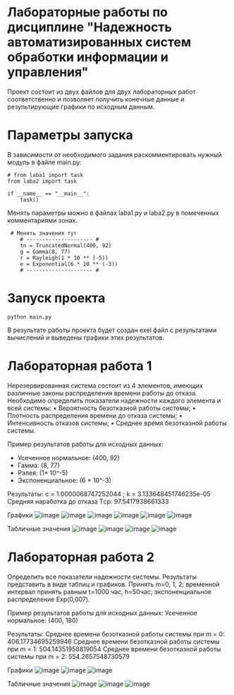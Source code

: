 # Лабораторные работы по дисциплине "Надежность автоматизированных систем обработки информации и управления"
Проект состоит из двух файлов для двух лабораторных работ соответственно и позволяет получить конечные данные и результирующие графики по исходным данным.

# Параметры запуска
В зависимости от необходимого задания раскомментировать нужный модуль в файле main.py:
```
# from laba1 import task
from laba2 import task

if __name__ == "__main__":
    task()
```

Менять параметры можно в файлах laba1.py и laba2.py в помеченных комментариями зонах.
```
 # Менять значения тут
    # --------------------- #
    tn = TruncatedNormal(400, 92)
    g = Gamma(8, 77)
    r = Rayleigh(1 * 10 ** (-5))
    e = Exponential(6 * 10 ** (-3))
    # --------------------- #
```

# Запуск проекта
```
python main.py
```
В результате работы проекта будет создан exel файл с результатами вычислений и выведены графики этих результатов. 

# Лабораторная работа 1
Нерезервированная система состоит из 4 элементов, имеющих различные законы распределения времени работы до отказа.
Необходимо определить показатели надежности каждого элемента и всей системы:
•	Вероятность безотказной работы системы;
•	Плотность распределения времени до отказа системы;
•	Интенсивность отказов системы;
•	Среднее время безотказной работы системы.

Пример результатов работы для исходных данных:
- Усеченное нормальное: (400, 92)
- Гамма: (8, 77)
- Рэлея: (1* 10^-5)
- Экспоненциальное: (6 * 10^-3)

Результаты:
c =  1.0000068747252044 ; k =  3.133648451746235e-05
Средняя наработка до отказа Tср:  97.5417938661333

Графики
![image](https://user-images.githubusercontent.com/41357381/175787481-8de0043e-ac66-408a-a0b8-355d0bc6dd60.png)
![image](https://user-images.githubusercontent.com/41357381/175787505-b910b9d5-8c9f-489e-943c-0bf04b15557c.png)
![image](https://user-images.githubusercontent.com/41357381/175787513-a36e68bf-3b07-4510-aa24-2c178fba113a.png)
![image](https://user-images.githubusercontent.com/41357381/175787525-f86bb0c7-a835-40a7-8ed9-7cf45f3b60b4.png)
![image](https://user-images.githubusercontent.com/41357381/175787540-917342b3-4e9c-4380-aa30-43276fe63ecd.png)
![image](https://user-images.githubusercontent.com/41357381/175787546-49ba1430-e028-47be-bdc2-67c4466a55f2.png)

Табличные значения
![image](https://user-images.githubusercontent.com/41357381/175787591-63cac83f-df97-4148-b4c2-2a13aa6ddca3.png)
![image](https://user-images.githubusercontent.com/41357381/175787558-d5cdb6a4-4b03-4b36-bec2-d6ec27f15903.png)
![image](https://user-images.githubusercontent.com/41357381/175787563-c6be5ffb-6b7f-4de0-8c61-aee97f2201fc.png)
![image](https://user-images.githubusercontent.com/41357381/175787574-81c27d50-42b1-4997-99ab-e7805d7a2347.png)

# Лабораторная работа 2
Определить все показатели надежности системы. Результаты представить в виде таблиц и графиков. 
Принять m=0, 1, 2; временной интервал принять равным t=1000 час, h=50час; экспоненциальное распределение Exp(0,007).

Пример результатов работы для исходных данных:
Усеченное нормальное: (400, 180)

Результаты:
Среднее времени безотказной работы системы при m = 0:  406.17734695259946
Среднее времени безотказной работы системы при m = 1:  504.14351958819054
Среднее времени безотказной работы системы при m = 2:  554.2657548730579

Графики
![image](https://user-images.githubusercontent.com/41357381/175787745-7f36faeb-e865-4b62-9e49-08a5c018c73f.png)
![image](https://user-images.githubusercontent.com/41357381/175787758-3b4736dd-f3d3-4b94-8214-0cac34ded828.png)
![image](https://user-images.githubusercontent.com/41357381/175787770-75a4ddd7-932b-43c0-98e7-fff60f5d84dc.png)


Табличные значения
![image](https://user-images.githubusercontent.com/41357381/175787787-f0e8286a-f9ae-4ff7-af08-f4a1433395a8.png)
![image](https://user-images.githubusercontent.com/41357381/175787794-a7d69e19-4b2a-4432-a6c5-5ee604371c80.png)
![image](https://user-images.githubusercontent.com/41357381/175787802-72b48af7-db6d-4026-8290-00550ea83d00.png)
